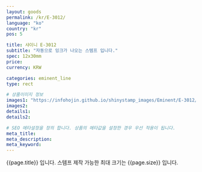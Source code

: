 ```yaml
---
layout: goods
permalink: /kr/E-3012/
language: "ko"
country: "kr"
pos: 5

title: 샤이니 E-3012
subtitle: "자동으로 잉크가 나오는 스템프 입니다."
spec: 12x30mm
price: 
currency: KRW

categories: eminent_line
type: rect

# 상품이미지 정보
images1: "https://infohojin.github.io/shinystamp_images/Eminent/E-3012/E-3012_1.jpg"
images2:
details1:
details2:    

# SEO 메타설정을 정의 합니다. 상품의 메타값을 설정한 경우 우선 적용이 됩니다.
meta_title: 
meta_description:
meta_keyword:
---
```


{{page.title}} 입니다. 스템프 제작 가능한 최대 크기는 {{page.size}} 입니다.